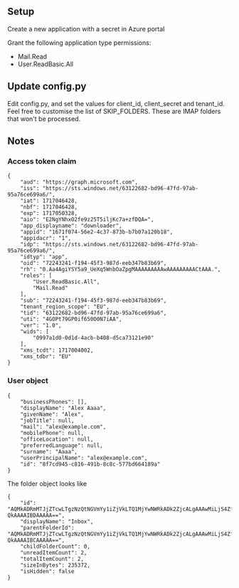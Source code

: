 ## Setup

Create a new application with a secret in Azure portal

Grant the following application type permissions:
- Mail.Read
- User.ReadBasic.All


## Update config.py

Edit config.py, and set the values for client_id, client_secret and tenant_id.
Feel free to customise the list of SKIP_FOLDERS. These are IMAP folders that
won't be processed.


## Notes

### Access token claim

```
{
    "aud": "https://graph.microsoft.com",
    "iss": "https://sts.windows.net/63122682-bd96-47fd-97ab-95a76ce699a6/",
    "iat": 1717046428,
    "nbf": 1717046428,
    "exp": 1717050328,
    "aio": "E2NgYNhxO2fe9z25T5iljKc7a+zfDQA=",
    "app_displayname": "downloader",
    "appid": "1671f074-56e2-4c37-873b-b7b07a120b18",
    "appidacr": "1",
    "idp": "https://sts.windows.net/63122682-bd96-47fd-97ab-95a76ce699a6/",
    "idtyp": "app",
    "oid": "72243241-f194-45f3-987d-eeb347b83b69",
    "rh": "0.Aa4AgiYSY5a9_UeXq5WnbOaZpgMAAAAAAAAAwAAAAAAAAACtAAA.",
    "roles": [
        "User.ReadBasic.All",
        "Mail.Read"
    ],
    "sub": "72243241-f194-45f3-987d-eeb347b83b69",
    "tenant_region_scope": "EU",
    "tid": "63122682-bd96-47fd-97ab-95a76ce699a6",
    "uti": "4GOPt79GP0if650O0N7iAA",
    "ver": "1.0",
    "wids": [
        "0997a1d0-0d1d-4acb-b408-d5ca73121e90"
    ],
    "xms_tcdt": 1717004002,
    "xms_tdbr": "EU"
}
```

### User object

```
{
    "businessPhones": [],
    "displayName": "Alex Aaaa",
    "givenName": "Alex",
    "jobTitle": null,
    "mail": "alex@example.com",
    "mobilePhone": null,
    "officeLocation": null,
    "preferredLanguage": null,
    "surname": "Aaaa",
    "userPrincipalName": "alex@example.com",
    "id": "8f7cd945-c816-491b-8c8c-577bd664189a"
}
```

The folder object looks like

```
{
    "id": "AQMkADRmMTJjZTcwLTgzNzQtNGVmYy1iZjVkLTQ1MjYwNWRkADk2ZjcALgAAAwMiLjS4ZfVGk5jrGoS0GuQBAGcxSxRpztdJmjriQ3x-QkAAAAIBDAAAAA==",
    "displayName": "Inbox",
    "parentFolderId": "AQMkADRmMTJjZTcwLTgzNzQtNGVmYy1iZjVkLTQ1MjYwNWRkADk2ZjcALgAAAwMiLjS4ZfVGk5jrGoS0GuQBAGcxSxRpztdJmjriQ3x-QkAAAAIBCAAAAA==",
    "childFolderCount": 0,
    "unreadItemCount": 2,
    "totalItemCount": 2,
    "sizeInBytes": 235372,
    "isHidden": false
}
```
